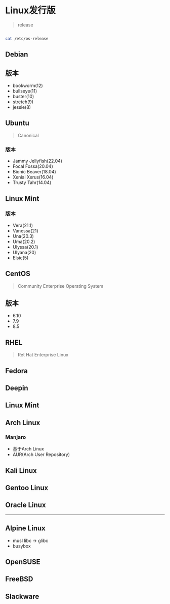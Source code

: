 # Linux发行版
> release
```sh

cat /etc/os-release

```

## Debian

## 版本
- bookworm(12)
- bullseye(11)
- buster(10)
- stretch(9)
- jessie(8)



## Ubuntu
> Canonical

### 版本
- Jammy Jellyfish(22.04)
- Focal Fossa(20.04)
- Bionic Beaver(18.04)
- Xenial Xerus(16.04)
- Trusty Tahr(14.04)

## Linux Mint

### 版本
- Vera(21.1)
- Vanessa(21)
- Una(20.3)
- Uma(20.2)
- Ulyssa(20.1)
- Ulyana(20)
- Elsie(5)


## CentOS
> Community Enterprise Operating System

## 版本
- 6.10
- 7.9
- 8.5

## RHEL
> Ret Hat Enterprise Linux


## Fedora

## Deepin

## Linux Mint

## Arch Linux

### Manjaro
- 基于Arch Linux
- AUR(Arch User Repository)

## Kali Linux

## Gentoo Linux
## Oracle Linux

---
## Alpine Linux

- musl libc -> glibc
-  busybox


## OpenSUSE
## FreeBSD

## Slackware


